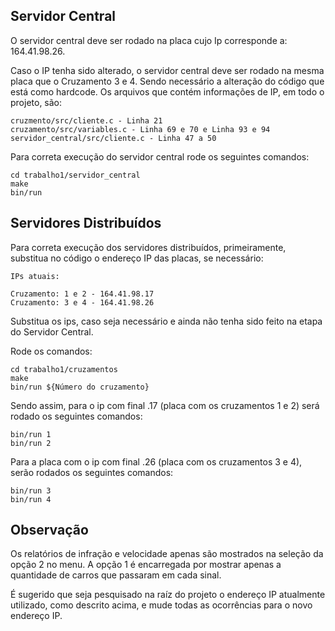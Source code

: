 ## Servidor Central

O servidor central deve ser rodado na placa cujo Ip corresponde a: 164.41.98.26.

Caso o IP tenha sido alterado, o servidor central deve ser rodado na mesma placa que o Cruzamento 3 e 4. Sendo necessário a alteração do código que está como hardcode. Os arquivos que contém informações de IP, em todo o projeto, são:

```
cruzmento/src/cliente.c - Linha 21
cruzamento/src/variables.c - Linha 69 e 70 e Linha 93 e 94
servidor_central/src/cliente.c - Linha 47 a 50
```

Para correta execução do servidor central rode os seguintes comandos: 

```
cd trabalho1/servidor_central
make
bin/run
```

## Servidores Distribuídos

Para correta execução dos servidores distribuídos, primeiramente, substitua no código o endereço IP das placas, se necessário:

```
IPs atuais:

Cruzamento: 1 e 2 - 164.41.98.17
Cruzamento: 3 e 4 - 164.41.98.26
```

Substitua os ips, caso seja necessário e ainda não tenha sido feito na etapa do Servidor Central.

Rode os comandos:

```
cd trabalho1/cruzamentos
make
bin/run ${Número do cruzamento}
```

Sendo assim, para o ip com final .17 (placa com os cruzamentos 1 e 2) será rodado os seguintes comandos:

```
bin/run 1
bin/run 2
```

Para a placa com o ip com final .26 (placa com os cruzamentos 3 e 4), serão rodados os seguintes comandos:

```
bin/run 3
bin/run 4
```

## Observação

Os relatórios de infração e velocidade apenas são mostrados na seleção da opção 2 no menu. A opção 1 é encarregada por mostrar apenas a quantidade de carros que passaram em cada sinal.

É sugerido que seja pesquisado na raíz do projeto o endereço IP atualmente utilizado, como descrito acima, e mude todas as ocorrências para o novo endereço IP.
